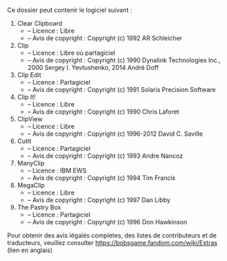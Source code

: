 ﻿Ce dossier peut contenir le logiciel suivant :

1. Clear Clipboard
   - – Licence : Libre
   - – Avis de copyright : Copyright (c) 1992 AR Schleicher
2. Clip
   - – Licence : Libre où partagiciel
   - – Avis de copyright : Copyright (c) 1990 Dynalink Technologies Inc., 2000 Sergey I. Yevtushenko, 2014 André Doff
3. Clip Edit
   - – Licence : Partagiciel
   - – Avis de copyright : Copyright (c) 1991 Solaris Precision Software
4. Clip It!
   - – Licence : Libre
   - – Avis de copyright : Copyright (c) 1990 Chris Laforet
5. ClipView
   - – Licence : Libre
   - – Avis de copyright : Copyright (c) 1996-2012 David C. Saville
6. CutIt
   - – Licence : Partagiciel
   - – Avis de copyright : Copyright (c) 1993 Andre Nancoz
7. ManyClip
   - – Licence : IBM EWS
   - – Avis de copyright : Copyright (c) 1994 Tim Francis
8. MegaClip
   - – Licence : Libre
   - – Avis de copyright : Copyright (c) 1997 Dan Libby
9. The Pastry Box
   - – Licence : Partagiciel
   - – Avis de copyright : Copyright (c) 1996 Don Hawkinson

Pour obtenir des avis légalés completes, des listes de contributeurs et de traducteurs, veuillez consulter https://bobsgame.fandom.com/wiki/Extras (lien en anglais)
